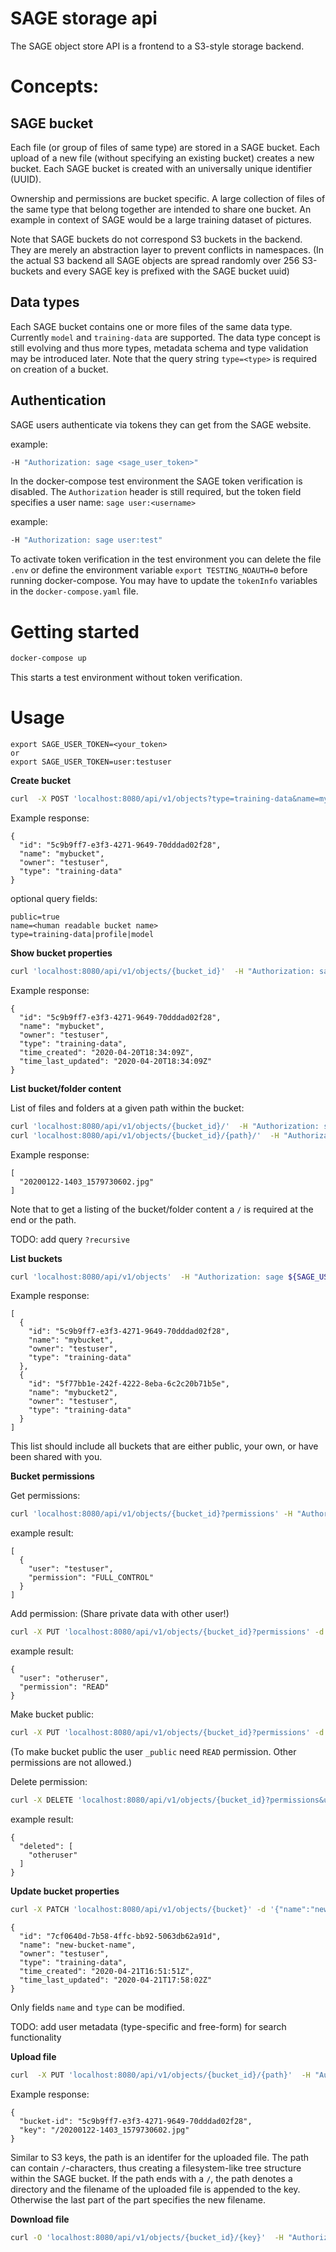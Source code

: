# SAGE storage api


The SAGE object store API is a frontend to a S3-style storage backend.

# Concepts:

## SAGE bucket

Each file (or group of files of same type) are stored in a SAGE bucket. Each upload of a new file (without specifying an existing bucket) creates a new bucket. Each SAGE bucket is created with an universally unique identifier (UUID).

Ownership and permissions are bucket specific. A large collection of files of the same type that belong together are intended to share one bucket. An example in context of SAGE would be a large training dataset of pictures. 

Note that SAGE buckets do not correspond S3 buckets in the backend. They are merely an abstraction layer to prevent conflicts in namespaces. (In the actual S3 backend all SAGE objects are spread randomly over 256 S3-buckets and every SAGE key is prefixed with the SAGE bucket uuid)

## Data types

Each SAGE bucket contains one or more files of the same data type. Currently `model` and `training-data` are supported. The data type concept is still evolving and thus more types, metadata schema and type validation may be introduced later.
Note that the query string `type=<type>` is required on creation of a bucket.


## Authentication 

SAGE users authenticate via tokens they can get from the SAGE website.

example:
```bash
-H "Authorization: sage <sage_user_token>"
```


In the docker-compose test environment the SAGE token verification is disabled. The `Authorization` header is still required, but the token field specifies a user name: `sage user:<username>`

example:
```bash
-H "Authorization: sage user:test"
```

To activate token verification in the test environment you can delete the file `.env` or define the environment variable `export TESTING_NOAUTH=0` before running docker-compose. You may have to update the `tokenInfo` variables in the `docker-compose.yaml` file.


# Getting started

```bash
docker-compose up
```

This starts a test environment without token verification.


# Usage

```
export SAGE_USER_TOKEN=<your_token>
or
export SAGE_USER_TOKEN=user:testuser
```

**Create bucket**
```bash
curl  -X POST 'localhost:8080/api/v1/objects?type=training-data&name=mybucket'  -H "Authorization: sage ${SAGE_USER_TOKEN}"
```

Example response:
```json5
{
  "id": "5c9b9ff7-e3f3-4271-9649-70dddad02f28",
  "name": "mybucket",
  "owner": "testuser",
  "type": "training-data"
}
```

optional query fields:
```text
public=true
name=<human readable bucket name>
type=training-data|profile|model
```



**Show bucket properties**

```bash
curl 'localhost:8080/api/v1/objects/{bucket_id}'  -H "Authorization: sage ${SAGE_USER_TOKEN}"
```

Example response:
```json5
{
  "id": "5c9b9ff7-e3f3-4271-9649-70dddad02f28",
  "name": "mybucket",
  "owner": "testuser",
  "type": "training-data",
  "time_created": "2020-04-20T18:34:09Z",
  "time_last_updated": "2020-04-20T18:34:09Z"
}
```

**List bucket/folder content**

List of files and folders at a given path within the bucket:
```bash
curl 'localhost:8080/api/v1/objects/{bucket_id}/'  -H "Authorization: sage ${SAGE_USER_TOKEN}"
curl 'localhost:8080/api/v1/objects/{bucket_id}/{path}/'  -H "Authorization: sage ${SAGE_USER_TOKEN}"
```

Example response:
```json5
[
  "20200122-1403_1579730602.jpg"
]
```

Note that to get a listing of the bucket/folder content a `/` is required at the end or the path. 


TODO: add query `?recursive`


**List buckets**
```bash
curl 'localhost:8080/api/v1/objects'  -H "Authorization: sage ${SAGE_USER_TOKEN}"
```

Example response:
```json5
[
  {
    "id": "5c9b9ff7-e3f3-4271-9649-70dddad02f28",
    "name": "mybucket",
    "owner": "testuser",
    "type": "training-data"
  },
  {
    "id": "5f77bb1e-242f-4222-8eba-6c2c20b71b5e",
    "name": "mybucket2",
    "owner": "testuser",
    "type": "training-data"
  }
]
```
This list should include all buckets that are either public, your own, or have been shared with you.


**Bucket permissions**

Get permissions:
```bash
curl 'localhost:8080/api/v1/objects/{bucket_id}?permissions' -H "Authorization: sage ${SAGE_USER_TOKEN}"
```

example result:
```json5
[
  {
    "user": "testuser",
    "permission": "FULL_CONTROL"
  }
]
```

Add permission: (Share private data with other user!)
```bash
curl -X PUT 'localhost:8080/api/v1/objects/{bucket_id}?permissions' -d '{"user": "otheruser", "permission": "READ"}' -H "Authorization: sage ${SAGE_USER_TOKEN}"
```

example result:
```json5
{
  "user": "otheruser",
  "permission": "READ"
}
```

Make bucket public:
```bash
curl -X PUT 'localhost:8080/api/v1/objects/{bucket_id}?permissions' -d '{"user": "_user", "permission": "READ"}' -H "Authorization: sage ${SAGE_USER_TOKEN}"
```
(To make bucket public the user `_public` need `READ` permission. Other permissions are not allowed.)
 
Delete permission:
```bash
curl -X DELETE 'localhost:8080/api/v1/objects/{bucket_id}?permissions&user=otheruser' -H "Authorization: sage ${SAGE_USER_TOKEN}"
```

example result:
```json5
{
  "deleted": [
    "otheruser"
  ]
}
```



**Update bucket properties**

```bash
curl -X PATCH 'localhost:8080/api/v1/objects/{bucket}' -d '{"name":"new-bucket-name"}'  -H "Authorization: sage ${SAGE_USER_TOKEN}"
```

```json5
{
  "id": "7cf0640d-7b58-4ffc-bb92-5063db62a91d",
  "name": "new-bucket-name",
  "owner": "testuser",
  "type": "training-data",
  "time_created": "2020-04-21T16:51:51Z",
  "time_last_updated": "2020-04-21T17:58:02Z"
}
```

Only fields `name` and `type` can be modified.

TODO: add user metadata (type-specific and free-form) for search functionality 


**Upload file**
```bash
curl  -X PUT 'localhost:8080/api/v1/objects/{bucket_id}/{path}'  -H "Authorization: sage ${SAGE_USER_TOKEN}" -F 'file=@<filename>'
```
Example response:
```json5
{
  "bucket-id": "5c9b9ff7-e3f3-4271-9649-70dddad02f28",
  "key": "/20200122-1403_1579730602.jpg"
}
```

Similar to S3 keys, the path is an identifer for the uploaded file. The path can contain `/`-characters, thus creating a filesystem-like tree structure within the SAGE bucket. If the path ends with a `/`, the path denotes a directory and the filename of the uploaded file is appended to the key. Otherwise the last part of the part specifies the new filename.



**Download file**
```bash
curl -O 'localhost:8080/api/v1/objects/{bucket_id}/{key}'  -H "Authorization: sage ${SAGE_USER_TOKEN}" 
```


